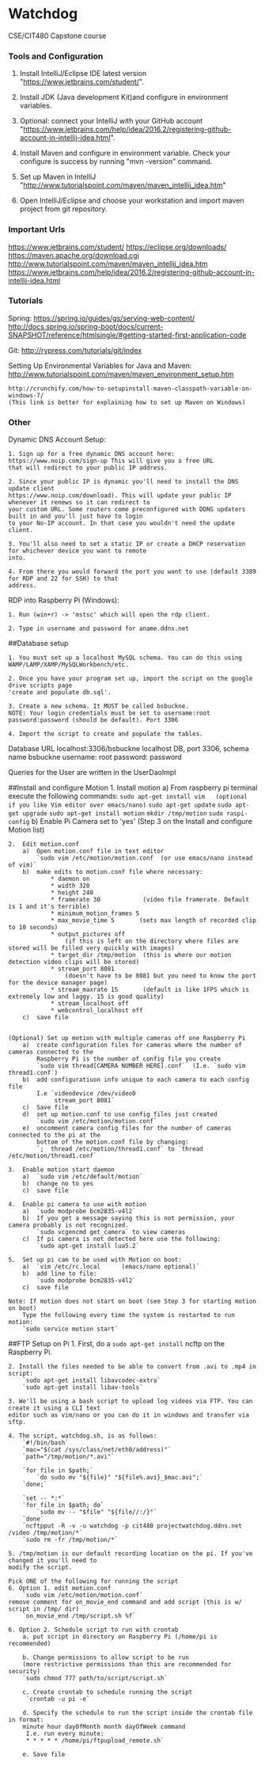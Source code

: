 # Watchdog
CSE/CIT480 Capstone course

### Tools and Configuration

   1. Install IntelliJ/Eclipse IDE latest version "https://www.jetbrains.com/student/".

   2. Install JDK (Java development Kit)and configure in environment variables.

   3. Optional: connect your IntelliJ with your GitHub account "https://www.jetbrains.com/help/idea/2016.2/registering-github-account-in-intellij-idea.html".

   4. Install Maven and configure in environment variable. Check your configure is success by running "mvn -version" command.

   5. Set up Maven in IntelliJ "http://www.tutorialspoint.com/maven/maven_intellij_idea.htm"

   6. Open IntelliJ/Eclipse and choose your workstation and import maven project from git repository.

   

### Important Urls

https://www.jetbrains.com/student/
https://eclipse.org/downloads/
https://maven.apache.org/download.cgi
http://www.tutorialspoint.com/maven/maven_intellij_idea.htm
https://www.jetbrains.com/help/idea/2016.2/registering-github-account-in-intellij-idea.html



### Tutorials

Spring: 
	https://spring.io/guides/gs/serving-web-content/
	http://docs.spring.io/spring-boot/docs/current-SNAPSHOT/reference/htmlsingle/#getting-started-first-application-code

Git: 
	http://rypress.com/tutorials/git/index
	
Setting Up Environmental Variables for Java and Maven:
	http://www.tutorialspoint.com/maven/maven_environment_setup.htm
	
	http://crunchify.com/how-to-setupinstall-maven-classpath-variable-on-windows-7/ 
	(This link is better for explaining how to set up Maven on Windows)
	

	
### Other

Dynamic DNS Account Setup:

	1. Sign up for a free dynamic DNS account here: https://www.noip.com/sign-up This will give you a free URL
	that will redirect to your public IP address. 
	
	2. Since your public IP is dynamic you'll need to install the DNS update client 
	https://www.noip.com/download). This will update your public IP whenever it renews so it can redirect to 
	your custom URL. Some routers come preconfigured with DDNS updaters built in and you'll just have to login
	to your No-IP account. In that case you wouldn't need the update client. 
	
	3. You'll also need to set a static IP or create a DHCP reservation for whichever device you want to remote
	into. 
	
	4. From there you would forward the port you want to use (default 3389 for RDP and 22 for SSH) to that 
	address.

RDP into Raspberry Pi (Windows):

	1. Run (win+r) -> 'mstsc' which will open the rdp client. 
	
	2. Type in username and password for aname.ddns.net

	

##Database setup

	1. You must set up a localhost MySQL schema. You can do this using WAMP/LAMP/XAMP/MySQLWorkbench/etc.

	2. Once you have your program set up, import the script on the google drive scripts page 
	'create and populate db.sql'.

	3. Create a new schema. It MUST be called bsbuckne.
	NOTE: Your login credentials must be set to username:root password:password (should be default). Port 3306

	4. Import the script to create and populate the tables.

Database URL localhost:3306/bsbuckne  localhost DB, port 3306, schema name bsbuckne
username: root
password: password

Queries for the User are written in the UserDaoImpl



##Install and configure Motion
	1. 	Install motion
		a) 	From raspberry pi terminal execute the following commands:
				`sudo apt-get install vim   (optional if you like Vim editor over emacs/nano)`
				`sudo apt-get update`
				`sudo apt-get upgrade`
				`sudo apt-get install motion`
				`mkdir /tmp/motion`
				`sudo raspi-config`
		b) 	Enable Pi Camera set to 'yes' (Step 3 on the Install and configure Motion list)

	2. 	Edit motion.conf
		a)	Open motion.conf file in text editor
			`sudo vim /etc/motion/motion.conf  (or use emacs/nano instead of vim)`
		b) 	make edits to motion.conf file where necessary:
				* daemon on
				* width 320
				* height 240
				* framerate 30            (video file framerate. Default is 1 and it's terrible)
				* minimum_motion_frames 5
				* max_movie_time 5       (sets max length of recorded clip to 10 seconds)
				* output_pictures off
					(if this is left on the directory where files are stored will be filled very quickly with images)
				* target_dir /tmp/motion  (this is where our motion detection video clips will be stored)
				* stream_port 8081        
					(doesn't have to be 8081 but you need to know the port for the device manager page)
				* stream_maxrate 15       (default is like 1FPS which is extremely low and laggy. 15 is good quality)
				* stream_localhost off
				* webcontrol_localhost off
		c) 	save file
		
		
	(Optional) Set up motion with multiple cameras off one Raspberry Pi
		a) 	create configuration files for cameras where the number of cameras connected to the 
			Raspberry Pi is the number of config file you create
			`sudo vim thread[CAMERA NUMBER HERE].conf`	(I.e. `sudo vim thread1.conf`)
		b)	add configuratiuon info unique to each camera to each config file
			I.e `videodevice /dev/video0
				 stream_port 8081`
		c)	Save file
		d)	set up motion.conf to use config files just created
			`sudo vim /etc/motion/motion.conf`					
		e)	uncomment camera config files for the number of cameras connected to the pi at the 
			bottom of the motion.conf file by changing:
			`;  thread /etc/motion/thread1.conf` to `thread /etc/motion/thread1.conf`

	3.	Enable motion start daemon
		a)	`sudo vim /etc/default/motion`
		b)	change no to yes
		c)	save file

	4.	Enable pi camera to use with motion
		a) 	`sudo modprobe bcm2835-v4l2`
		b) 	If you get a message saying this is not permission, your camera probably is not recognized.
			`sudo vcgencmd get_camera` to view cameras
		c) 	If pi camera is not detected here use the following:
			`sudo apt-get install lua5.2`

	5. 	Set up pi cam to be used with Motion on boot:
		a)	`vim /etc/rc.local      (emacs/nano optional)`
		b)	add line to file:
			`sudo modprobe bcm2835-v4l2`
		c)	save file

	Note: If motion does not start on boot (see Step 3 for starting motion on boot)
		Type the following every time the system is restarted to run motion:
		`sudo service motion start`

	
	
##FTP Setup on Pi
	1. First, do a `sudo apt-get install` ncftp on the Raspberry Pi.
	
	2. Install the files needed to be able to convert from .avi to .mp4 in script:
		`sudo apt-get install libavcodec-extra`
		`sudo apt-get install libav-tools`

	3. We'll be using a bash script to upload log videos via FTP. You can create it using a CLI text 
	editor such as vim/nano or you can do it in windows and transfer via sftp.

	4. The script, watchdog.sh, is as follows:
		`#!/bin/bash`
		`mac="$(cat /sys/class/net/eth0/address)"`
		`path="/tmp/motion/*.avi"`
		
		`for file in $path;`
			`do sudo mv "${file}" "${file%.avi}_$mac.avi";`
		`done;`

		`set -- *:*`
		`for file in $path; do`
			`sudo mv -- "$file" "${file//:/}"`
		`done`
		`ncftpput -R -v -u watchdog -p cit480 projectwatchdog.ddns.net /video /tmp/motion/*`
		`sudo rm -fr /tmp/motion/*`

	5. /tmp/motion is our default recording location on the pi. If you've changed it you'll need to 
	modify the script.
	
	Pick ONE of the following for running the script
	6. Option 1. edit motion.conf
		`sudo vim /etc/motion/motion.conf`
	remove comment for on_movie_end command and add script (this is w/ script in /tmp/ dir)
		`on_movie_end /tmp/script.sh %f`
		
	6. Option 2. Schedule script to run with crontab
		a. put script in directory on Raspberry Pi (/home/pi is recommended)

		b. Change permissions to allow script to be run
		(more restrictive permissions than this are recommended for security)  
		`sudo chmod 777 path/to/script/script.sh`

		c. Create crontab to schedule running the script
		 `crontab -u pi -e`

		d. Specify the schedule to run the script inside the crontab file in format:
		minute hour dayOfMonth month dayOfWeek command
		 I.e. run every minute:
		 * * * * * /home/pi/ftpupload_remote.sh`

		e. Save file
